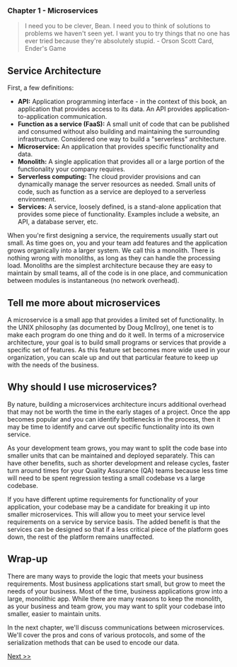 ### Chapter 1 - Microservices

> I need you to be clever, Bean. I need you to think of solutions to problems we haven't seen yet. I want you to try things that no one has ever tried because they're absolutely stupid. - Orson Scott Card, Ender's Game

## Service Architecture

First, a few definitions:

* **API:** Application programming interface - in the context of this book, an application that provides access to its data. An API provides application-to-application communication.
* **Function as a service (FaaS):** A small unit of code that can be published and consumed without also building and maintaining the surrounding infrastructure. Considered one way to build a "serverless" architecture.
* **Microservice:** An application that provides specific functionality and data.
* **Monolith:** A single application that provides all or a large portion of the functionality your company requires.
* **Serverless computing:** The cloud provider provisions and can dynamically manage the server resources as needed. Small units of code, such as function as a service are deployed to a serverless environment.
* **Services:** A service, loosely defined, is a stand-alone application that provides some piece of functionality. Examples include a website, an API, a database server, etc.

When you're first designing a service, the requirements usually start out small. As time goes on, you and your team add features and the application grows organically into a larger system. We call this a monolith. There is nothing wrong with monoliths, as long as they can handle the processing load. Monoliths are the simplest architecture because they are easy to maintain by small teams, all of the code is in one place, and communication between modules is instantaneous (no network overhead).

## Tell me more about microservices

A microservice is a small app that provides a limited set of functionality. In the UNIX philosophy (as documented by Doug McIlroy), one tenet is to make each program do one thing and do it well. In terms of a microservice architecture, your goal is to build small programs or services that provide a specific set of features. As this feature set becomes more wide used in your organization, you can scale up and out that particular feature to keep up with the needs of the business.

## Why should I use microservices?

By nature, building a microservices architecture incurs additional overhead that may not be worth the time in the early stages of a project. Once the app becomes popular and you can identify bottlenecks in the process, then it may be time to identify and carve out specific functionality into its own service.

As your development team grows, you may want to split the code base into smaller units that can be maintained and deployed separately. This can have other benefits, such as shorter development and release cycles, faster turn around times for your Quality Assurance (QA) teams because less time will need to be spent regression testing a small codebase vs a large codebase.

If you have different uptime requirements for functionality of your application, your codebase may be a candidate for breaking it up into smaller microservices. This will allow you to meet your service level requirements on a service by service basis. The added benefit is that the services can be designed so that if a less critical piece of the platform goes down, the rest of the platform remains unaffected.

## Wrap-up

There are many ways to provide the logic that meets your business requirements. Most business applications start small, but grow to meet the needs of your business. Most of the time, business applications grow into a large, monolithic app. While there are many reasons to keep the monolith, as your business and team grow, you may want to split your codebase into smaller, easier to maintain units.

In the next chapter, we'll discuss communications between microservices. We'll cover the pros and cons of various protocols, and some of the serialization methods that can be used to encode our data.

[Next >>](030-chapter-02.md)
